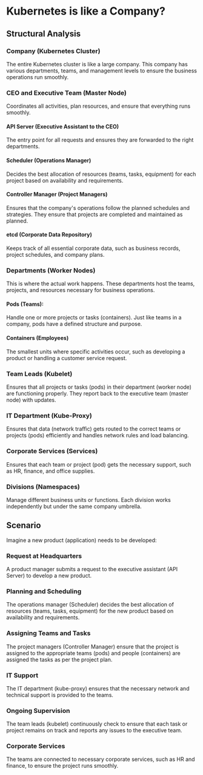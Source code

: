# Kubernetes is like a Company?

## Structural Analysis

### Company (Kubernetes Cluster)
The entire Kubernetes cluster is like a large company. This company has various departments, teams, and management levels to ensure the business operations run smoothly.

### CEO and Executive Team (Master Node)
Coordinates all activities, plan resources, and ensure that everything runs smoothly.

#### API Server (Executive Assistant to the CEO)
The entry point for all requests and ensures they are forwarded to the right departments.

#### Scheduler (Operations Manager)
Decides the best allocation of resources (teams, tasks, equipment) for each project based on availability and requirements.

#### Controller Manager (Project Managers)
Ensures that the company's operations follow the planned schedules and strategies. They ensure that projects are completed and maintained as planned.

#### etcd (Corporate Data Repository)
Keeps track of all essential corporate data, such as business records, project schedules, and company plans.


### Departments (Worker Nodes)

This is where the actual work happens. These departments host the teams, projects, and resources necessary for business operations.

#### Pods (Teams): 
Handle one or more projects or tasks (containers). Just like teams in a company, pods have a defined structure and purpose.

#### Containers (Employees)
The smallest units where specific activities occur, such as developing a product or handling a customer service request.

### Team Leads (Kubelet)
Ensures that all projects or tasks (pods) in their department (worker node) are functioning properly. They report back to the executive team (master node) with updates.

### IT Department (Kube-Proxy)
Ensures that data (network traffic) gets routed to the correct teams or projects (pods) efficiently and handles network rules and load balancing.

### Corporate Services (Services)
Ensures that each team or project (pod) gets the necessary support, such as HR, finance, and office supplies.

### Divisions (Namespaces)
Manage different business units or functions. Each division works independently but under the same company umbrella.

## Scenario

Imagine a new product (application) needs to be developed:

### Request at Headquarters
A product manager submits a request to the executive assistant (API Server) to develop a new product.

### Planning and Scheduling
The operations manager (Scheduler) decides the best allocation of resources (teams, tasks, equipment) for the new product based on availability and requirements.

### Assigning Teams and Tasks
The project managers (Controller Manager) ensure that the project is assigned to the appropriate teams (pods) and people (containers) are assigned the tasks as per the project plan.

### IT Support
The IT department (kube-proxy) ensures that the necessary network and technical support is provided to the teams.

### Ongoing Supervision
The team leads (kubelet) continuously check to ensure that each task or project remains on track and reports any issues to the executive team.

### Corporate Services
The teams are connected to necessary corporate services, such as HR and finance, to ensure the project runs smoothly.



